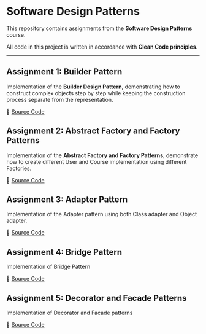 # Software Design Patterns  

This repository contains assignments from the **Software Design Patterns** course.  

All code in this project is written in accordance with **Clean Code principles**.  

---

## Assignment 1: Builder Pattern  
Implementation of the **Builder Design Pattern**, demonstrating how to construct complex objects step by step while keeping the construction process separate from the representation.  

📂 [Source Code](src/assignment_1)  

## Assignment 2: Abstract Factory and Factory Patterns
Implementation of the **Abstract Factory and Factory Patterns**, demonstrate how to create different User and Course implementation using different Factories.

📂 [Source Code](src/assignment_2)  

## Assignment 3: Adapter Pattern
Implementation of the Adapter pattern using both Class adapter and Object adapter.

📂 [Source Code](src/assignment_3)  

## Assignment 4: Bridge Pattern
Implementation of Bridge Pattern

📂 [Source Code](src/assignment_4)

## Assignment 5: Decorator and Facade Patterns
Implementation of Decorator and Facade patterns

📂 [Source Code](src/assignment_5)

